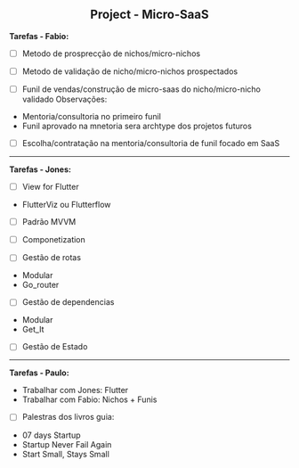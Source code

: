 <h2 align="center">Project - Micro-SaaS</h2>

**Tarefas - Fabio:**

- [ ] Metodo de prosprecção de nichos/micro-nichos

- [ ] Metodo de validação de nicho/micro-nichos prospectados

- [ ] Funil de vendas/construção de micro-saas do nicho/micro-nicho validado Observações:

- Mentoria/consultoria no primeiro funil
- Funil aprovado na mnetoria sera archtype dos projetos futuros

- [ ] Escolha/contratação na mentoria/consultoria de funil focado em SaaS

----

**Tarefas - Jones:**

- [ ] View for Flutter 
 - FlutterViz ou Flutterflow 

- [ ] Padrão MVVM 

- [ ] Componetization 

- [ ] Gestão de rotas 
 - Modular 
 - Go_router 

- [ ] Gestão de dependencias 
 - Modular  
 - Get_It 

- [ ] Gestão de Estado

----

**Tarefas - Paulo:**
 - Trabalhar com Jones: Flutter
 - Trabalhar com Fabio: Nichos + Funis
 
 - [ ] Palestras dos livros guia:
  - 07 days Startup
  - Startup Never Fail Again
  - Start Small, Stays Small

